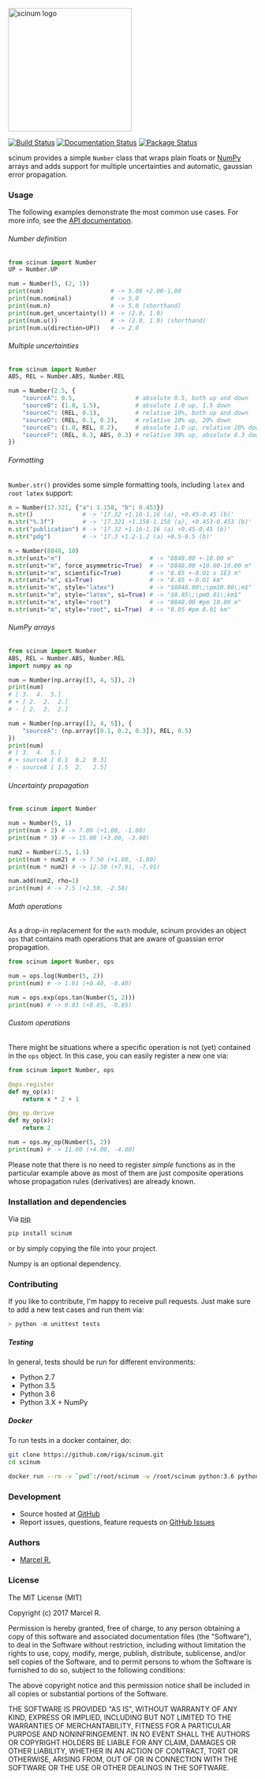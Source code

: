 <img src="https://raw.githubusercontent.com/riga/scinum/master/logo.png" alt="scinum logo" width="250"/>

[![Build Status](https://travis-ci.org/riga/scinum.svg?branch=master)](https://travis-ci.org/riga/scinum) [![Documentation Status](https://readthedocs.org/projects/scinum/badge/?version=latest)](http://scinum.readthedocs.org/en/latest/?badge=latest) [![Package Status](https://badge.fury.io/py/scinum.svg)](https://badge.fury.io/py/scinum)

scinum provides a simple `Number` class that wraps plain floats or [NumPy](http://www.numpy.org/) arrays and adds support for multiple uncertainties and automatic, gaussian error propagation.

### Usage

The following examples demonstrate the most common use cases. For more info, see the [API documentation](http://scinum.readthedocs.org/en/latest/?badge=latest).


###### Number definition

```python
from scinum import Number
UP = Number.UP

num = Number(5, (2, 1))
print(num)                   # -> 5.00 +2.00-1.00
print(num.nominal)           # -> 5.0
print(num.n)                 # -> 5.0 (shorthand)
print(num.get_uncertainty()) # -> (2.0, 1.0)
print(num.u())               # -> (2.0, 1.0) (shorthand)
print(num.u(direction=UP))   # -> 2.0
```


###### Multiple uncertainties

```python
from scinum import Number
ABS, REL = Number.ABS, Number.REL

num = Number(2.5, {
    "sourceA": 0.5,                 # absolute 0.5, both up and down
    "sourceB": (1.0, 1.5),          # absolute 1.0 up, 1.5 down
    "sourceC": (REL, 0.1),          # relative 10%, both up and down
    "sourceD": (REL, 0.1, 0.2),     # relative 10% up, 20% down
    "sourceE": (1.0, REL, 0.2),     # absolute 1.0 up, relative 20% down
    "sourceF": (REL, 0.3, ABS, 0.3) # relative 30% up, absolute 0.3 down
})
```


###### Formatting

`Number.str()` provides some simple formatting tools, including `latex` and `root latex` support:

```python
n = Number(17.321, {"a": 1.158, "b": 0.453})
n.str()              # -> '17.32 +1.16-1.16 (a), +0.45-0.45 (b)'
n.str("%.3f")        # -> '17.321 +1.158-1.158 (a), +0.453-0.453 (b)'
n.str("publication") # -> '17.32 +1.16-1.16 (a) +0.45-0.45 (b)'
n.str("pdg")         # -> '17.3 +1.2-1.2 (a) +0.5-0.5 (b)'

n = Number(8848, 10)
n.str(unit="m")                         # -> "8848.00 +-10.00 m"
n.str(unit="m", force_asymmetric=True)  # -> "8848.00 +10.00-10.00 m"
n.str(unit="m", scientific=True)        # -> "8.85 +-0.01 x 1E3 m"
n.str(unit="m", si=True)                # -> "8.85 +-0.01 km"
n.str(unit="m", style="latex")          # -> "$8848.00\;\pm10.00\;m$"
n.str(unit="m", style="latex", si=True) # -> "$8.85\;\pm0.01\;km$"
n.str(unit="m", style="root")           # -> "8848.00 #pm 10.00 m"
n.str(unit="m", style="root", si=True)  # -> "8.85 #pm 0.01 km"
```


###### NumPy arrays

```python
from scinum import Number
ABS, REL = Number.ABS, Number.REL
import numpy as np

num = Number(np.array([3, 4, 5]), 2)
print(num)
# [ 3.  4.  5.]
# + [ 2.  2.  2.]
# - [ 2.  2.  2.]

num = Number(np.array([3, 4, 5]), {
    "sourceA": (np.array([0.1, 0.2, 0.3]), REL, 0.5)
})
print(num)
# [ 3.  4.  5.]
# + sourceA [ 0.1  0.2  0.3]
# - sourceA [ 1.5  2.   2.5]
```


###### Uncertainty propagation

```python
from scinum import Number

num = Number(5, 1)
print(num + 2) # -> 7.00 (+1.00, -1.00)
print(num * 3) # -> 15.00 (+3.00, -3.00)

num2 = Number(2.5, 1.5)
print(num + num2) # -> 7.50 (+1.80, -1.80)
print(num * num2) # -> 12.50 (+7.91, -7.91)

num.add(num2, rho=1)
print(num) # -> 7.5 (+2.50, -2.50)
```


###### Math operations

As a drop-in replacement for the `math` module, scinum provides an object `ops` that contains math operations that are aware of guassian error propagation.

```python
from scinum import Number, ops

num = ops.log(Number(5, 2))
print(num) # -> 1.61 (+0.40, -0.40)

num = ops.exp(ops.tan(Number(5, 2)))
print(num) # -> 0.03 (+0.85, -0.85)
```


###### Custom operations

There might be situations where a specific operation is not (yet) contained in the `ops` object. In this case, you can easily register a new one via:

```python
from scinum import Number, ops

@ops.register
def my_op(x):
    return x * 2 + 1

@my_op.derive
def my_op(x):
    return 2

num = ops.my_op(Number(5, 2))
print(num) # -> 11.00 (+4.00, -4.00)
```

Please note that there is no need to register *simple* functions as in the particular example above as most of them are just composite operations whose propagation rules (derivatives) are already known.


### Installation and dependencies

Via [pip](https://pypi.python.org/pypi/scinum)

```bash
pip install scinum
```

or by simply copying the file into your project.

Numpy is an optional dependency.


### Contributing

If you like to contribute, I'm happy to receive pull requests. Just make sure to add a new test cases and run them via:

```bash
> python -m unittest tests
```


##### Testing

In general, tests should be run for different environments:

- Python 2.7
- Python 3.5
- Python 3.6
- Python 3.X + NumPy


##### Docker

To run tests in a docker container, do:

```bash
git clone https://github.com/riga/scinum.git
cd scinum

docker run --rm -v `pwd`:/root/scinum -w /root/scinum python:3.6 python -m unittest tests
```


### Development

- Source hosted at [GitHub](https://github.com/riga/scinum)
- Report issues, questions, feature requests on [GitHub Issues](https://github.com/riga/scinum/issues)


### Authors

- [Marcel R.](https://github.com/riga)


### License

The MIT License (MIT)

Copyright (c) 2017 Marcel R.

Permission is hereby granted, free of charge, to any person obtaining a copy
of this software and associated documentation files (the "Software"), to deal
in the Software without restriction, including without limitation the rights
to use, copy, modify, merge, publish, distribute, sublicense, and/or sell
copies of the Software, and to permit persons to whom the Software is
furnished to do so, subject to the following conditions:

The above copyright notice and this permission notice shall be included in all
copies or substantial portions of the Software.

THE SOFTWARE IS PROVIDED "AS IS", WITHOUT WARRANTY OF ANY KIND, EXPRESS OR
IMPLIED, INCLUDING BUT NOT LIMITED TO THE WARRANTIES OF MERCHANTABILITY,
FITNESS FOR A PARTICULAR PURPOSE AND NONINFRINGEMENT. IN NO EVENT SHALL THE
AUTHORS OR COPYRIGHT HOLDERS BE LIABLE FOR ANY CLAIM, DAMAGES OR OTHER
LIABILITY, WHETHER IN AN ACTION OF CONTRACT, TORT OR OTHERWISE, ARISING FROM,
OUT OF OR IN CONNECTION WITH THE SOFTWARE OR THE USE OR OTHER DEALINGS IN THE
SOFTWARE.
